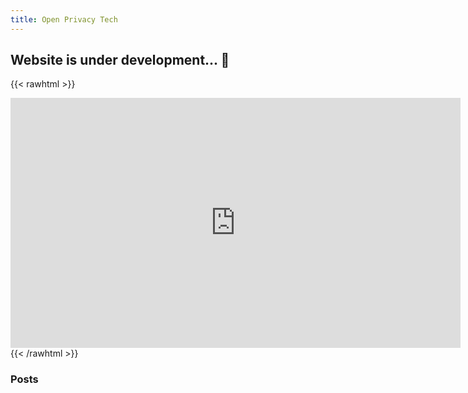 ```yaml
---
title: Open Privacy Tech
---
```


## Website is under development... 🎸

{{< rawhtml >}}
<iframe width="720" height="400" src="https://www.youtube.com/embed/v2AC41dglnM" title="AC/DC - Thunderstruck (Official Video)" frameborder="0" allow="accelerometer; autoplay; clipboard-write; encrypted-media; gyroscope; picture-in-picture" allowfullscreen></iframe>
{{< /rawhtml >}}


### Posts
